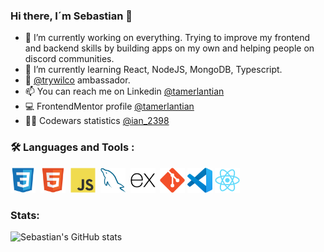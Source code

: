 ### Hi there, I´m Sebastian 👋

- 🔭 I’m currently working on everything. Trying to improve my frontend and backend skills by building apps on my own and helping people on discord communities.
- 🌱 I’m currently learning React, NodeJS, MongoDB, Typescript.
- 👯 [@trywilco](https://app.wilco.gg/portfolio/tamerlantian) ambassador.
- 📫 You can reach me on Linkedin [@tamerlantian](https://www.linkedin.com/in/sebastian-hoyos-piedrahita-870293252/) 
- 💻 FrontendMentor profile [@tamerlantian](https://www.frontendmentor.io/profile/tamerlantian)
- 👨‍💻 Codewars statistics [@ian_2398](https://www.codewars.com/users/ian_2398/)

### :hammer_and_wrench: Languages and Tools :
<div>
  <img src="https://github.com/devicons/devicon/blob/master/icons/css3/css3-original.svg"  title="CSS3" alt="CSS" width="40" height="40"/>&nbsp;
  <img src="https://github.com/devicons/devicon/blob/master/icons/html5/html5-original.svg" title="HTML5" alt="HTML" width="40" height="40"/>&nbsp;
  <img src="https://github.com/devicons/devicon/blob/master/icons/javascript/javascript-original.svg" title="JavaScript" alt="JavaScript" width="40" height="40"/>&nbsp;
  <img src="https://github.com/devicons/devicon/blob/master/icons/mysql/mysql-original.svg" title="MySQL"  alt="MySQL" width="40" height="40"/>&nbsp;
  <img src="https://github.com/devicons/devicon/blob/master/icons/express/express-original.svg" title="ExpressJS" alt="ExpressJS" width="40" height="40"/>&nbsp;
  <img src="https://github.com/devicons/devicon/blob/master/icons/git/git-original.svg" title="Git" **alt="Git" width="40" height="40"/>
  <img src="https://github.com/devicons/devicon/blob/master/icons/vscode/vscode-original.svg" title="VSCode" **alt="VSCode" width="40" height="40"/>
  <img src="https://github.com/devicons/devicon/blob/master/icons/react/react-original.svg" title="React" **alt="React" width="40" height="40"/>
  
</div>

### Stats:

![Sebastian's GitHub stats](https://github-readme-stats.vercel.app/api?username=tamerlantian&show_icons=true&theme=radical)
